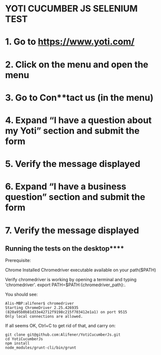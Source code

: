 # YOTI CUCUMBER JS SELENIUM TEST

#  1. Go to https://www.yoti.com/
#  2. Click on the menu and open the menu
#  3. Go to Con**tact us (in the menu)
#  4. Expand “I have a question about my Yoti” section and submit the form
#  5. Verify the message displayed
#  6. Expand “I have a business question” section and submit the form
#  7. Verify the message displayed

## Running the tests on the desktop****

Prerequisite:

Chrome Installed
Chromedriver executable available on your path($PATH)

Verify chromedriver is working by opening a terminal and typing 'chromedriver'. 
export PATH=$PATH:{chromedriver_path}:.

You should see:

    Alis-MBP:alifener$ chromedriver 
    Starting ChromeDriver 2.25.426935 (820a95b0b81d33e42712f9198c215f703412e1a1) on port 9515
    Only local connections are allowed.

If all seems OK, Ctrl+C to get rid of that, and carry on:

    git clone git@github.com:Alifener/YotiCucumberJs.git
    cd YotiCucumberJs
    npm install
    node_modules/grunt-cli/bin/grunt
    

